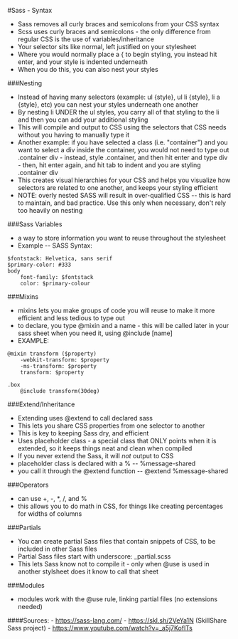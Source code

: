 #Sass - Syntax
- Sass removes all curly braces and semicolons from your CSS syntax
- Scss uses curly braces and semicolons - the only difference from regular CSS is the use of variables/inheritance
- Your selector sits like normal, left justified on your stylesheet
- Where you would normally place a { to begin styling, you instead hit enter, and your style is indented underneath
- When you do this, you can also nest your styles

###Nesting
- Instead of having many selectors (example: ul {style}, ul li {style}, li a {style}, etc) you can nest your styles underneath one another
- By nesting li UNDER the ul styles, you carry all of that styling to the li and then you can add your additional styling
- This will compile and output to CSS using the selectors that CSS needs without you having to manually type it
- Another example: if you have selected a class (i.e. "container") and you want to select a div inside the container, you would not need to type out .container div - instead, style .container, and then hit enter and type div - then, hit enter again, and hit tab to indent and you are styling .container div
- This creates visual hierarchies for your CSS and helps you visualize how selectors are related to one another, and keeps your styling efficient
- NOTE: overly nested SASS will result in over-qualified CSS -- this is hard to maintain, and bad practice. Use this only when necessary, don't rely too heavily on nesting

###Sass Variables
- a way to store information you want to reuse throughout the stylesheet
- Example -- SASS Syntax:
~~~
$fontstack: Helvetica, sans serif
$primary-color: #333
body
    font-family: $fontstack
    color: $primary-colour
 ~~~      
###Mixins
- mixins lets you make groups of code you will reuse to make it more efficient and less tedious to type out
- to declare, you type @mixin and a name - this will be called later in your sass sheet when you need it, using @include [name]
- EXAMPLE: 
~~~
@mixin transform ($property)
    -webkit-transform: $property
    -ms-transform: $property
    transform: $property

.box
    @include transform(30deg)
~~~ 
###Extend/Inheritance
- Extending uses @extend to call declared sass
- This lets you share CSS properties from one selector to another
- This is key to keeping Sass dry, and efficient
- Uses placeholder class - a special class that ONLY points when it is extended, so it keeps things neat and clean when compiled
- If you never extend the Sass, it will *not* output to CSS
- placeholder class is declared with a % -- %message-shared
- you call it through the @extend function -- @extend %message-shared

###Operators
- can use +, -, *, /, and %
- this allows you to do math in CSS, for things like creating percentages for widths of columns

###Partials
- You can create partial Sass files that contain snippets of CSS, to be included in other Sass files
- Partial Sass files start with underscore: _partial.scss
- This lets Sass know not to compile it - only when @use is used in another stylsheet does it know to call that sheet

###Modules
- modules work with the @use rule, linking partial files (no extensions needed)


####Sources:
    - https://sass-lang.com/
    - https://skl.sh/2VeYa1N (SkillShare Sass project)
    - https://www.youtube.com/watch?v=_a5j7KoflTs